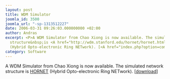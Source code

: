 ```yaml
---
layout: post
title: WDM Simulator
joomla_id: 3500
joomla_url: "-sp-1313512227"
date: 2006-03-31 09:26:03.000000000 +02:00
author: Andras
excerpt: <P>A WDM Simulator from Chao Xiong is now available. The simulated network
  structure&nbsp;is <A href="http://wdm.stanford.edu/hornet/hornet.html">HORNET</A>
  (Hybrid Opto-electronic Ring NETwork). [<A href="index.php?option=com_docman&task=doc_details&gid=2096">download</A>]</P>
category: Software
---
```

<P>A WDM Simulator from Chao Xiong is now available. The simulated network structure&nbsp;is <A href="http://wdm.stanford.edu/hornet/hornet.html">HORNET</A> (Hybrid Opto-electronic Ring NETwork). [<A href="index.php?option=com_docman&task=doc_details&gid=2096">download</A>]</P>
